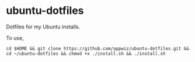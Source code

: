 # ubuntu-dotfiles
Dotfiles for my Ubuntu installs. 

To use, 

`cd $HOME && git clone https://github.com/appwiz/ubuntu-dotfiles.git && cd ~/ubuntu-dotfiles && chmod +x ./install.sh && ./install.sh`

